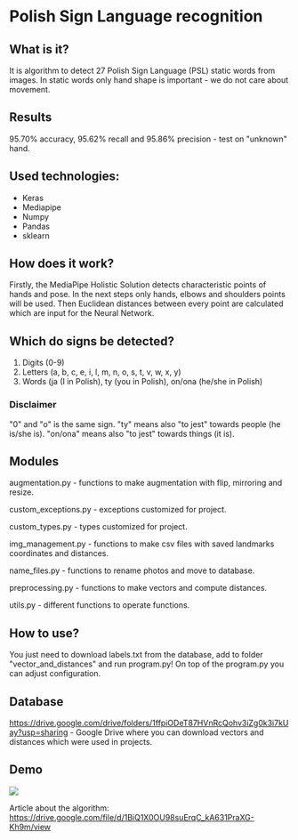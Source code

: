 # Polish Sign Language  recognition

## What is it?
It is algorithm to detect 27 Polish Sign Language (PSL) static words from images.
In static words only hand shape is important - we do not care about movement.

## Results
95.70% accuracy, 95.62% recall and 95.86% precision - test on "unknown" hand.

## Used technologies:
- Keras
- Mediapipe
- Numpy
- Pandas
- sklearn

## How does it work?
Firstly, the MediaPipe Holistic Solution detects characteristic points of hands and
pose. In the next steps only hands, elbows and shoulders points will be used. Then 
Euclidean distances between every point are calculated which are input for the Neural
Network.

## Which do signs be detected?
1. Digits (0-9)
2. Letters (a, b, c, e, i, l, m, n, o, s, t, v, w, x, y) 
3. Words (ja (I in Polish), ty (you in Polish), on/ona (he/she in Polish)

### Disclaimer
"0" and "o" is the same sign. "ty" means also "to jest" towards people 
(he is/she is). "on/ona" means also "to jest" towards things (it is).

## Modules

augmentation.py - functions to make augmentation with flip, mirroring and resize.

custom_exceptions.py - exceptions customized for project.

custom_types.py - types customized for project.

img_management.py - functions to make csv files with saved landmarks coordinates and distances.

name_files.py - functions to rename photos and move to database.

preprocessing.py - functions to make vectors and compute distances.

utils.py - different functions to operate functions.

## How to use?
You just need to download labels.txt from the database, add to folder "vector_and_distances" and run program.py! On top of the program.py you can adjust configuration.

## Database
https://drive.google.com/drive/folders/1ffpiODeT87HVnRcQohv3iZg0k3i7kUay?usp=sharing - Google Drive where you can 
download vectors and distances which were used in projects. 

## Demo

![](https://github.com/Hidennnn/PSL_recognition/blob/main/demo.gif)

Article about the algorithm: https://drive.google.com/file/d/1BiQ1X0OU98suErqC_kA631PraXG-Kh9m/view
